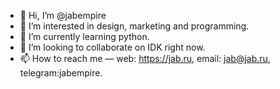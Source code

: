 - 👋 Hi, I’m @jabempire
- 👀 I’m interested in design, marketing and programming.
- 🌱 I’m currently learning python.
- 💞️ I’m looking to collaborate on IDK right now.
- 📫 How to reach me — web: https://jab.ru, email: jab@jab.ru, telegram:jabempire.

<!---
jabempire/jabempire is a ✨ special ✨ repository because its `README.md` (this file) appears on your GitHub profile.
You can click the Preview link to take a look at your changes.
--->
